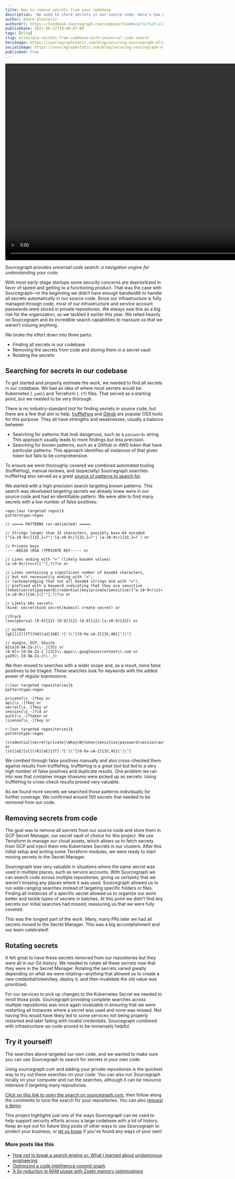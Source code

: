 ```yaml
---
title: How to remove secrets from your codebase
description: 'We used to store secrets in our source code. Here’s how we used code search to help us find, remove, and rotate all secrets in our codebase.'
author: André Eleuterio
authorUrl: https://handbook.sourcegraph.com/company/team#andr%c3%a9-eleuterio
publishDate: 2021-09-27T10:00-07:00
tags: [blog]
slug: eliminate-secrets-from-codebase-with-universal-code-search
heroImage: https://sourcegraphstatic.com/blog/securing-sourcegraph-eliminating-secrets.png
socialImage: https://sourcegraphstatic.com/blog/securing-sourcegraph-eliminating-secrets.png
published: true
---
```


<video loop autoplay muted playsinline width="1200" height="626">
  <source src="https://sourcegraphstatic.com/blog/securing-sourcegraph-eliminating-secrets.webm" type="video/webm" />
  <source src="https://sourcegraphstatic.com/blog/securing-sourcegraph-eliminating-secrets.mp4" type="video/mp4" />
</video>

_Sourcegraph provides universal code search: a navigation engine for understanding your code._

With most early-stage startups some security concerns are deprioritized in favor of speed and getting to a functioning product. That was the case with Sourcegraph—in the beginning we didn’t have enough bandwidth to handle all secrets automatically in our source code. Since our infrastructure is fully managed through code, most of our infrastructure and service account passwords were stored in private repositories. We always saw this as a big risk for the organization, so we tackled it earlier this year. We relied heavily on Sourcegraph and its incredible search capabilities to reassure us that we weren’t missing anything.

We broke the effort down into three parts:

- Finding all secrets in our codebase
- Removing the secrets from code and storing them in a secret vault
- Rotating the secrets

## Searching for secrets in our codebase

To get started and properly estimate the work, we needed to find all secrets in our codebase. We had an idea of where most secrets would be: Kubernetes (`.yaml`) and Terraform (`.tf`) files. That served as a starting point, but we needed to be very thorough.

There is no industry-standard tool for finding secrets in source code, but there are a few that aim to help. [truffleHog](https://github.com/trufflesecurity/truffleHog) and [Gitrob](https://github.com/michenriksen/gitrob) are popular OSS tools for this purpose. They all have strengths and weaknesses, usually a balance between:

- Searching for patterns that look dangerous, such as a `password=` string. This approach usually leads to more findings but less precision.
- Searching for known patterns, such as a GitHub or AWS token that have particular patterns. This approach identifies all instances of that given token but fails to be comprehensive.

To ensure we were thoroughly covered we combined automated tooling (truffleHog), manual reviews, and (especially) Sourcegraph searches. truffleHog also served as a great [source of patterns to search for](https://github.com/dxa4481/truffleHogRegexes/blob/master/truffleHogRegexes/regexes.json).

We started with a high-precision search targeting known patterns. This search was developed targeting secrets we already knew were in our source code and had an identifiable pattern. We were able to find many secrets with a low number of false positives:

```
repo:[our targeted repos]$
patterntype:regex

// ===== PATTERNS (or-delimited) =====

// Strings longer than 32 characters, possibly base-64 encoded
("[a-z0-9+/]{32,}=?"|'[a-z0-9+/]{32,}=?'|`[a-z0-9+/]{32,}=?`) or

// Private keys
-----BEGIN (RSA )?PRIVATE KEY----- or

// Lines ending with "=" (likely base64 values)
[a-z0-9+/]+==?(['"],?)?\n or

// Lines containing a significant number of base64 characters,
// but not necessarily ending with "=",
// (acknowledging that not all base64 strings end with "="),
// prefixed with a keyword indicating that they are sensitive
(token|secret|password|credential|key|private|sensitive)[^a-z0-9+/\n]+[a-z0-9+/]{16,}(['"],?)?\n or

// Likely k8s secrets
(kind: secret|kind secret|kubectl create secret) or

//Slack
(xox[pborsa]-[0-9]{12}-[0-9]{12}-[0-9]{12}-[a-z0-9]{32}) or

// GitHub
[gG][iI][tT][hH][uU][bB].*['|\"][0-9a-zA-Z]{35,40}['|\"]

// Google, GCP, GSuite
AIza[0-9A-Za-z\\-_]{35} or
[0-9]+-[0-9A-Za-z_]{32}\\.apps\\.googleusercontent\\.com or
ya29\\.[0-9A-Za-z\\-_]+

```

We then moved to searches with a wider scope and, as a result, more false positives to be triaged. These searches look for keywords with the added power of regular expressions:

```
r:[our targeted repositories]$
patterntype:regex

private[\s_-]?key or
api[\s_-]?key or
secret[\s_-]?key or
session[\s_-]?id or
auth[\s_-]?token or
license[\s_-]?key or

```

```
r:[our targeted repositories]$
patterntype:regex

(credential|secret|private|\Wkey\W|token|sensitive|password|session|auth|license|\Wid\W) or
[sS][eE][cC][rR][eE][tT].*['|\"][0-9a-zA-Z]{32,45}['|\"]
```

We combed through false positives manually and also cross-checked them against results from truffleHog. truffleHog is a great tool but led to a very high number of false positives and duplicate results. One problem we ran into was that container image shasums were picked up as secrets. Using truffleHog to cross-check results proved very valuable.

As we found more secrets we searched those patterns individually for further coverage. We confirmed around 150 secrets that needed to be removed from our code.

## Removing secrets from code

The goal was to remove all secrets from our source code and store them in GCP Secret Manager, our secret vault of choice for this project. We use Terraform to manage our cloud assets, which allows us to fetch secrets from GCP and inject them into Kubernetes Secrets in our clusters. After this initial setup and writing some Terraform modules, we were ready to start moving secrets to the Secret Manager.

Sourcegraph was very valuable in situations where the same secret was used in multiple places, such as service accounts. With Sourcegraph we can search code across multiple repositories, giving us certainty that we weren't missing any places where it was used. Sourcegraph allowed us to run wide-ranging searches instead of targeting specific folders or files. Finding all instances of a specific secret allowed us to organize our work better and tackle types of secrets in batches. At this point we didn’t find any secrets our initial searches had missed, reassuring us that we were fully covered.

This was the longest part of the work. Many, many PRs later we had all secrets moved to the Secret Manager. This was a big accomplishment and our team celebrated!

## Rotating secrets

It felt great to have these secrets removed from our repositories but they were all in our Git history. We needed to rotate all these secrets now that they were in the Secret Manager. Rotating the secrets varied greatly depending on what we were rotating—anything that allowed us to create a new credential/token/key, deploy it, and then invalidate the old value was prioritized.

For our services to pick up changes to the Kubernetes Secret we needed to reroll those pods. Sourcegraph providing complete searches across multiple repositories was once again invaluable in ensuring that we were restarting all instances where a secret was used and none was missed. Not having this would have likely led to some services not being properly restarted and later failing with invalid credentials. Sourcegraph combined with infrastructure-as-code proved to be immensely helpful.

## Try it yourself!

The searches above targeted our own code, and we wanted to make sure you can use Sourcegraph to search for secrets in your own code.

Using sourcegraph.com and adding your private repositories is the quickest way to try out these searches on your code. You can also run Sourcegraph locally on your computer and run the searches, although it can be resource intensive if targeting many repositories.

[Click on this link to open the search on sourcegraph.com](<https://sourcegraph.com/search/console?q=%2F%2F%20We%27re%20using%20Sourcegraph%20as%20an%20example%20but%20make%20sure%20to%0A%2F%2F%20add%20your%20own%20repositories%20with%20the%20repo%20filter!%0Arepo%3Asourcegraph%2Fsourcegraph%24%0A%0A%2F%2F%20Filter%20out%20any%20files%20you%20don%27t%20want%2C%20perhaps%20test%20files%3F%0A-file%3Atest%0A%0Apatterntype%3Aregex%0A%0A%2F%2F%20Use%20this%20list%20of%20known%20patterns%20(from%20truffleHog)%20and%20add%20your%20own!%0A%2F%2F%20Slack%20Token%0A(xox%5Bpborsa%5D-%5B0-9%5D%7B12%7D-%5B0-9%5D%7B12%7D-%5B0-9%5D%7B12%7D-%5Ba-z0-9%5D%7B32%7D)%20or%0A%0A%2F%2F%20RSA%20private%20key%0A-----BEGIN%20RSA%20PRIVATE%20KEY-----%20or%0A%0A%2F%2F%20SSH%20(DSA)%20private%20key%0A-----BEGIN%20DSA%20PRIVATE%20KEY-----%20or%0A%0A%2F%2F%20SSH%20(EC)%20private%20key%0A-----BEGIN%20EC%20PRIVATE%20KEY-----%20or%0A%0A%2F%2F%20PGP%20private%20key%20block%0A-----BEGIN%20PGP%20PRIVATE%20KEY%20BLOCK-----%20or%0A%0A%2F%2F%20AWS%20API%20Key%0A((%3F%3AA3T%5BA-Z0-9%5D%7CAKIA%7CAGPA%7CAIDA%7CAROA%7CAIPA%7CANPA%7CANVA%7CASIA)%5BA-Z0-9%5D%7B16%7D)%20or%0A%0A%2F%2F%20Amazon%20MWS%20Auth%20Token%0Aamzn%5C%5C.mws%5C%5C.%5B0-9a-f%5D%7B8%7D-%5B0-9a-f%5D%7B4%7D-%5B0-9a-f%5D%7B4%7D-%5B0-9a-f%5D%7B4%7D-%5B0-9a-f%5D%7B12%7D%20or%0A%0A%2F%2F%20AWS%20API%20Key%0AAKIA%5B0-9A-Z%5D%7B16%7D%20or%0A%0A%2F%2F%20AWS%20AppSync%20GraphQL%20Key%0Ada2-%5Ba-z0-9%5D%7B26%7D%20or%0A%0A%2F%2F%20Facebook%20Access%20Token%0AEAACEdEose0cBA%5B0-9A-Za-z%5D%2B%20or%0A%0A%2F%2F%20Facebook%20OAuth%0A%5BfF%5D%5BaA%5D%5BcC%5D%5BeE%5D%5BbB%5D%5BoO%5D%5BoO%5D%5BkK%5D.*%5B%27%7C%5C%22%5D%5B0-9a-f%5D%7B32%7D%5B%27%7C%5C%22%5D%20or%0A%0A%2F%2F%20GitHub%0A%5BgG%5D%5BiI%5D%5BtT%5D%5BhH%5D%5BuU%5D%5BbB%5D.*%5B%27%7C%5C%22%5D%5B0-9a-zA-Z%5D%7B35%2C40%7D%5B%27%7C%5C%22%5D%20or%0A%0A%2F%2F%20Generic%20API%20Key%0A%5BaA%5D%5BpP%5D%5BiI%5D_%3F%5BkK%5D%5BeE%5D%5ByY%5D.*%5B%27%7C%5C%22%5D%5B0-9a-zA-Z%5D%7B32%2C45%7D%5B%27%7C%5C%22%5D%20or%0A%0A%2F%2F%20Generic%20Secret%0A%5BsS%5D%5BeE%5D%5BcC%5D%5BrR%5D%5BeE%5D%5BtT%5D.*%5B%27%7C%5C%22%5D%5B0-9a-zA-Z%5D%7B32%2C45%7D%5B%27%7C%5C%22%5D%20or%0A%0A%2F%2F%20Google%20API%20Key%0AAIza%5B0-9A-Za-z%5C%5C-_%5D%7B35%7D%20or%0A%0A%2F%2F%20Google%20Cloud%20Platform%20API%20Key%0AAIza%5B0-9A-Za-z%5C%5C-_%5D%7B35%7D%20or%0A%0A%2F%2F%20Google%20Cloud%20Platform%20OAuth%0A%5B0-9%5D%2B-%5B0-9A-Za-z_%5D%7B32%7D%5C%5C.apps%5C%5C.googleusercontent%5C%5C.com%20or%0A%0A%2F%2F%20Google%20Drive%20API%20Key%0AAIza%5B0-9A-Za-z%5C%5C-_%5D%7B35%7D%20or%0A%0A%2F%2F%20Google%20Drive%20OAuth%0A%5B0-9%5D%2B-%5B0-9A-Za-z_%5D%7B32%7D%5C%5C.apps%5C%5C.googleusercontent%5C%5C.com%20or%0A%0A%2F%2F%20Google%20(GCP)%20Service-account%0A%5C%22type%5C%22%3A%20%5C%22service_account%5C%22%20or%0A%0A%2F%2F%20Google%20Gmail%20API%20Key%0AAIza%5B0-9A-Za-z%5C%5C-_%5D%7B35%7D%20or%0A%0A%2F%2F%20Google%20Gmail%20OAuth%0A%5B0-9%5D%2B-%5B0-9A-Za-z_%5D%7B32%7D%5C%5C.apps%5C%5C.googleusercontent%5C%5C.com%20or%0A%0A%2F%2F%20Google%20OAuth%20Access%20Token%0Aya29%5C%5C.%5B0-9A-Za-z%5C%5C-_%5D%2B%20or%0A%0A%2F%2F%20Google%20YouTube%20API%20Key%0AAIza%5B0-9A-Za-z%5C%5C-_%5D%7B35%7D%20or%0A%0A%2F%2F%20Google%20YouTube%20OAuth%0A%5B0-9%5D%2B-%5B0-9A-Za-z_%5D%7B32%7D%5C%5C.apps%5C%5C.googleusercontent%5C%5C.com%20or%0A%0A%2F%2F%20Heroku%20API%20Key%0A%5BhH%5D%5BeE%5D%5BrR%5D%5BoO%5D%5BkK%5D%5BuU%5D.*%5B0-9A-F%5D%7B8%7D-%5B0-9A-F%5D%7B4%7D-%5B0-9A-F%5D%7B4%7D-%5B0-9A-F%5D%7B4%7D-%5B0-9A-F%5D%7B12%7D%20or%0A%0A%2F%2F%20MailChimp%20API%20Key%0A%5B0-9a-f%5D%7B32%7D-us%5B0-9%5D%7B1%2C2%7D%20or%0A%0A%2F%2F%20Mailgun%20API%20Key%0Akey-%5B0-9a-zA-Z%5D%7B32%7D%20or%0A%0A%2F%2F%20Password%20in%20URL%0A%5Ba-zA-Z%5D%7B3%2C10%7D%3A%2F%2F%20%5B%5E%2F%5C%5Cs%3A%40%5D%7B3%2C20%7D%3A%5B%5E%2F%5C%5Cs%3A%40%5D%7B3%2C20%7D%40.%7B1%2C100%7D%5B%5C%22%27%5C%5Cs%5D%20or%0A%0A%2F%2F%20PayPal%20Braintree%20Access%20Token%0Aaccess_token%5C%5C%24production%5C%5C%24%5B0-9a-z%5D%7B16%7D%5C%5C%24%5B0-9a-f%5D%7B32%7D%20or%0A%0A%2F%2F%20Picatic%20API%20Key%0Ask_live_%5B0-9a-z%5D%7B32%7D%20or%0A%0A%2F%2F%20Slack%20Webhook%0Ahttps%3A%2F%2F%20hooks%5C%5C.slack%5C%5C.com%2Fservices%2FT%5Ba-zA-Z0-9_%5D%7B8%7D%2FB%5Ba-zA-Z0-9_%5D%7B8%7D%2F%5Ba-zA-Z0-9_%5D%7B24%7D%20or%0A%0A%2F%2F%20Stripe%20API%20Key%0Ask_live_%5B0-9a-zA-Z%5D%7B24%7D%20or%0A%0A%2F%2F%20Stripe%20Restricted%20API%20Key%0Ark_live_%5B0-9a-zA-Z%5D%7B24%7D%20or%0A%0A%2F%2F%20Square%20Access%20Token%0Asq0atp-%5B0-9A-Za-z%5C%5C-_%5D%7B22%7D%20or%0A%0A%2F%2F%20Square%20OAuth%20Secret%0Asq0csp-%5B0-9A-Za-z%5C%5C-_%5D%7B43%7D%20or%0A%0A%2F%2F%20Telegram%20Bot%20API%20Key%0A%5B0-9%5D%2B%3AAA%5B0-9A-Za-z%5C%5C-_%5D%7B33%7D%20or%0A%0A%2F%2F%20Twilio%20API%20Key%0ASK%5B0-9a-fA-F%5D%7B32%7D%20or%0A%0A%2F%2F%20Twitter%20Access%20Token%0A%5BtT%5D%5BwW%5D%5BiI%5D%5BtT%5D%5BtT%5D%5BeE%5D%5BrR%5D.*%5B1-9%5D%5B0-9%5D%2B-%5B0-9a-zA-Z%5D%7B40%7D%20or%0A%0A%2F%2F%20Twitter%20OAuth%0A%5BtT%5D%5BwW%5D%5BiI%5D%5BtT%5D%5BtT%5D%5BeE%5D%5BrR%5D.*%5B%27%7C%5C%22%5D%5B0-9a-zA-Z%5D%7B35%2C44%7D%5B%27%7C%5C%22%5D%22>), then follow along the comments to tune the search for your repositories. You can also [request a demo](https://info.sourcegraph.com/demo-request?utm_campaign=demorequest-awareness-tofu-fy22-q4&utm_medium=direct-traffic&utm_source=blog&utm_term=null&utm_content=demorequest).

This project highlights just one of the ways Sourcegraph can be used to help support security efforts across a large codebase with a lot of history. Keep an eye out for future blog posts of other ways to use Sourcegraph to protect your business, or [let us know](mailto:security@sourcegraph.com?subject=Using%20Sourcegraph%20for%20security) if you’ve found any ways of your own!

### More posts like this

- [How not to break a search engine or: What I learned about unglamorous engineering](/blog/how-not-to-break-a-search-engine-unglamorous-engineering/)
- [Optimizing a code intelligence commit graph](/blog/optimizing-a-code-intel-commit-graph/)
- [A 5x reduction in RAM usage with Zoekt memory optimizations](/blog/zoekt-memory-optimizations-for-sourcegraph-cloud/)

